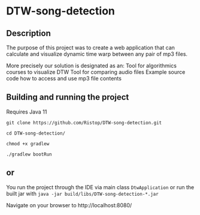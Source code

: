 # DTW-song-detection

## Description

The purpose of this project was to create a web application that can calculate and visualize dynamic time warp between any pair of mp3 files.

More precisely our solution is designated as an:
Tool for algorithmics courses to visualize DTW
Tool for comparing audio files
Example source code how to access and use mp3 file contents


## Building and running the project
Requires Java 11

`git clone https://github.com/Ristop/DTW-song-detection.git`

`cd DTW-song-detection/`

`chmod +x gradlew`

`./gradlew bootRun`
## or
You run the project through the IDE via main class `DtwApplication` or run the built jar with `java -jar build/libs/DTW-song-detection-*.jar`


Navigate on your browser to http://localhost:8080/
